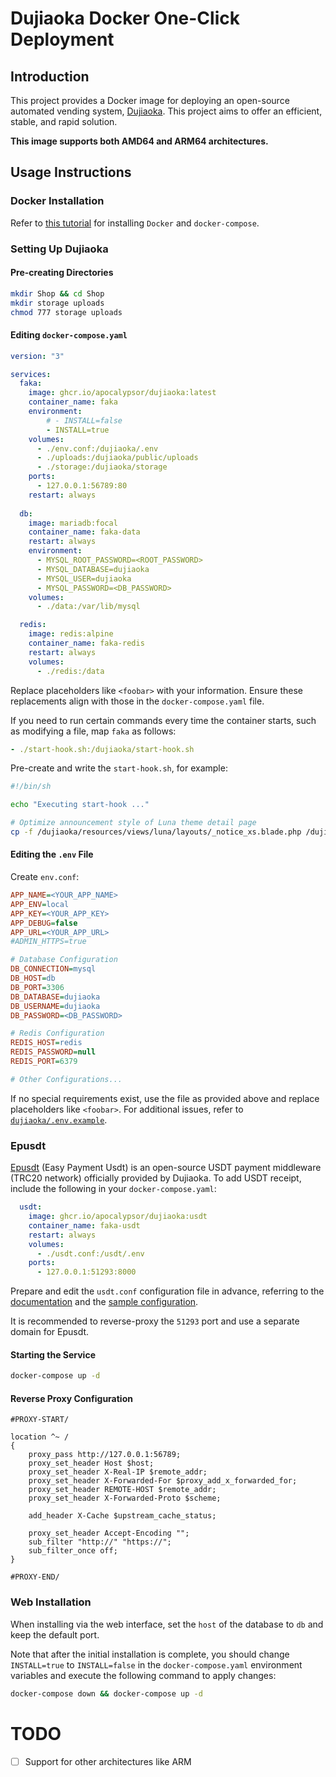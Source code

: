 # Dujiaoka Docker One-Click Deployment

## Introduction

This project provides a Docker image for deploying an open-source automated vending system, [Dujiaoka](https://github.com/assimon/dujiaoka). This project aims to offer an efficient, stable, and rapid solution.

**This image supports both AMD64 and ARM64 architectures.**

## Usage Instructions

### Docker Installation

Refer to [this tutorial](https://yeasy.gitbook.io/docker_practice/install) for installing `Docker` and `docker-compose`.

### Setting Up Dujiaoka

#### Pre-creating Directories

```bash
mkdir Shop && cd Shop
mkdir storage uploads
chmod 777 storage uploads
```

#### Editing `docker-compose.yaml`

```yaml
version: "3"

services:
  faka:
    image: ghcr.io/apocalypsor/dujiaoka:latest
    container_name: faka
    environment:
        # - INSTALL=false
        - INSTALL=true
    volumes:
      - ./env.conf:/dujiaoka/.env
      - ./uploads:/dujiaoka/public/uploads
      - ./storage:/dujiaoka/storage
    ports:
      - 127.0.0.1:56789:80
    restart: always
 
  db:
    image: mariadb:focal
    container_name: faka-data
    restart: always
    environment:
      - MYSQL_ROOT_PASSWORD=<ROOT_PASSWORD>
      - MYSQL_DATABASE=dujiaoka
      - MYSQL_USER=dujiaoka
      - MYSQL_PASSWORD=<DB_PASSWORD>
    volumes:
      - ./data:/var/lib/mysql

  redis:
    image: redis:alpine
    container_name: faka-redis
    restart: always
    volumes:
      - ./redis:/data
```

Replace placeholders like `<foobar>` with your information. Ensure these replacements align with those in the `docker-compose.yaml` file.

If you need to run certain commands every time the container starts, such as modifying a file, map `faka` as follows:

```yaml
- ./start-hook.sh:/dujiaoka/start-hook.sh
```

Pre-create and write the `start-hook.sh`, for example:

```bash
#!/bin/sh

echo "Executing start-hook ..."

# Optimize announcement style of Luna theme detail page
cp -f /dujiaoka/resources/views/luna/layouts/_notice_xs.blade.php /dujiaoka/resources/views/luna/layouts/_notice.blade.php
```

#### Editing the `.env` File

Create `env.conf`:

```ini
APP_NAME=<YOUR_APP_NAME>
APP_ENV=local
APP_KEY=<YOUR_APP_KEY>
APP_DEBUG=false
APP_URL=<YOUR_APP_URL>
#ADMIN_HTTPS=true

# Database Configuration
DB_CONNECTION=mysql
DB_HOST=db
DB_PORT=3306
DB_DATABASE=dujiaoka
DB_USERNAME=dujiaoka
DB_PASSWORD=<DB_PASSWORD>

# Redis Configuration
REDIS_HOST=redis
REDIS_PASSWORD=null
REDIS_PORT=6379

# Other Configurations...
```

If no special requirements exist, use the file as provided above and replace placeholders like `<foobar>`. For additional issues, refer to [`dujiaoka/.env.example`](https://github.com/assimon/dujiaoka/blob/master/.env.example).

### Epusdt

[Epusdt](https://github.com/assimon/epusdt) (Easy Payment Usdt) is an open-source USDT payment middleware (TRC20 network) officially provided by Dujiaoka. To add USDT receipt, include the following in your `docker-compose.yaml`:

```yaml
  usdt:
    image: ghcr.io/apocalypsor/dujiaoka:usdt
    container_name: faka-usdt
    restart: always
    volumes:
      - ./usdt.conf:/usdt/.env
    ports:
      - 127.0.0.1:51293:8000
```

Prepare and edit the `usdt.conf` configuration file in advance, referring to the [documentation](https://github.com/assimon/epusdt/blob/master/wiki/manual_RUN.md) and the [sample configuration](https://github.com/assimon/epusdt/blob/master/src/.env.example).

It is recommended to reverse-proxy the `51293` port and use a separate domain for Epusdt.

#### Starting the Service

```bash
docker-compose up -d
```

#### Reverse Proxy Configuration

```nginx
#PROXY-START/

location ^~ /
{
    proxy_pass http://127.0.0.1:56789;
    proxy_set_header Host $host;
    proxy_set_header X-Real-IP $remote_addr;
    proxy_set_header X-Forwarded-For $proxy_add_x_forwarded_for;
    proxy_set_header REMOTE-HOST $remote_addr;
    proxy_set_header X-Forwarded-Proto $scheme;

    add_header X-Cache $upstream_cache_status;

    proxy_set_header Accept-Encoding "";
    sub_filter "http://" "https://";
    sub_filter_once off;
}

#PROXY-END/
```

### Web Installation

When installing via the web interface, set the `host` of the database to `db` and keep the default port.

Note that after the initial installation is complete, you should change `INSTALL=true` to `INSTALL=false` in the `docker-compose.yaml` environment variables and execute the following command to apply changes:

```bash
docker-compose down && docker-compose up -d
```

# TODO

- [ ] Support for other architectures like ARM
